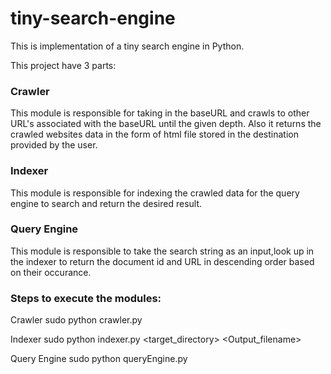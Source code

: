 # tiny-search-engine
This is implementation of a tiny search engine in Python.

This project have 3 parts:
### Crawler
This module is responsible for taking in the baseURL and crawls to other URL's associated with the baseURL until the given depth.
Also it returns the crawled websites data in the form of html file stored in the destination provided by the user.

### Indexer
This module is responsible for indexing the crawled data for the query engine to search and return the desired result.

### Query Engine
This module is responsible to take the search string as an input,look up in the indexer to return the document id and URL in descending order based on their occurance.


### Steps to execute the modules:
Crawler
sudo python crawler.py <baseURL> <Destination> <Depth>

Indexer
sudo python indexer.py <target_directory> <Output_filename>

Query Engine
sudo python queryEngine.py <Enter string to be searched>
